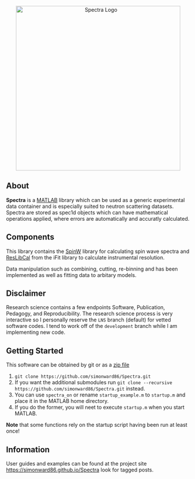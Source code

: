 <p align="center"><img src="https://github.com/substance33/Spectra/blob/LNS/spectra_logo.png" width="450" alt="Spectra Logo"></p>

## About

**Spectra** is a [MATLAB](http://www.mathworks.com/products/matlab/) library which can be used as a generic experimental data container and is especially suited to neutron scattering datasets. Spectra are stored as spec1d objects which can have mathematical operations applied, where errors are automatically and accuratly calculated.

## Components
This library contains the [SpinW](https://www.github.com/tsdev/spinw) library for calculating spin wave spectra and [ResLibCal](https://www.github.com/McStasMcXtrace/iFit) from the iFit library to calculate instrumental resolution.

Data manipulation such as combining, cutting, re-binning and has been implemented as well as fitting data to arbitary models.

## Disclaimer

Research science contains a few endpoints Software, Publication, Pedagogy, and Reproducibility.  The research science process is very interactive so I personally reserve the ``LNS`` branch (default) for vetted software codes.  I tend to work off of the ``development`` branch while I am implementing new code.

## Getting Started

This software can be obtained by git or as a [zip file](https://github.com/simonward86/Spectra/archive/LNS.zip)

1. ``git clone https://github.com/simonward86/Spectra.git``
2. If you want the additional submodules run ``git clone --recursive https://github.com/simonward86/Spectra.git`` instead.
3. You can use ``spectra_on`` or rename ``startup_example.m`` to ``startup.m`` and place it in the MATLAB home directory.
4. If you do the former, you will neet to execute ``startup.m`` when you start MATLAB.

**Note** that some functions rely on the startup script having been run at least once!

## Information
User guides and examples can be found at the project site https://simonward86.github.io/Spectra look for tagged posts.
